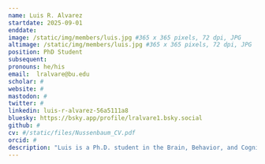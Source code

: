 ```yaml
---
name: Luis R. Alvarez
startdate: 2025-09-01
enddate:
image: /static/img/members/luis.jpg #365 x 365 pixels, 72 dpi, JPG
altimage: /static/img/members/luis.jpg #365 x 365 pixels, 72 dpi, JPG
position: PhD Student 
subsequent:
pronouns: he/his
email:  lralvare@bu.edu
scholar: #
website: #
mastodon: #
twitter: #
linkedin: luis-r-alvarez-56a5111a8
bluesky: https://bsky.app/profile/lralvare1.bsky.social
github: #
cv: #/static/files/Nussenbaum_CV.pdf
orcid: #
description: "Luis is a Ph.D. student in the Brain, Behavior, and Cognition program. His research focuses on the strategies people use to make choices across different contexts, and on how learning shapes those strategies. In his current work, Luis combines computational modeling with behavioral experiments. Outside the lab, he enjoys trying out new recipes and exploring Boston."
---
```

